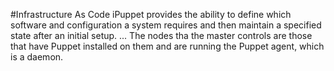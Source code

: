 #Infrastructure As Code
iPuppet provides the ability to define which software and configuration a system requires and then maintain a specified state after an initial setup. ... The nodes tha the master controls are those that have Puppet installed on them and are running the Puppet agent, which is a daemon.
